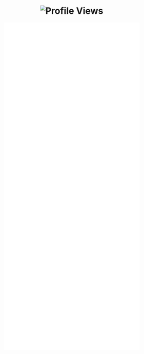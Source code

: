 
<div align="center">

# ![Profile Views](https://komarev.com/ghpvc/?username=PasanAbeysekara&color=blue&style=flat-square)

![Metrics](https://github.com/PasanAbeysekara/PasanAbeysekara/blob/main/github-metrics.svg)

</div>
